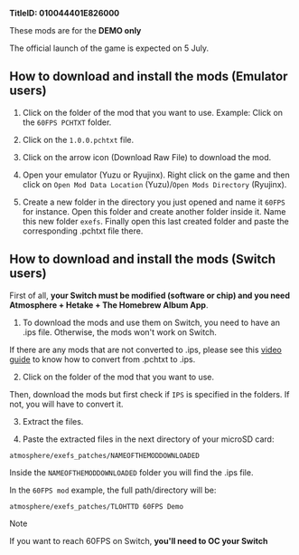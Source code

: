**TitleID: 010044401E826000**

These mods are for the **DEMO only**

The official launch of the game is expected on 5 July.

## How to download and install the mods (Emulator users)

1. Click on the folder of the mod that you want to use. Example: Click on the `60FPS PCHTXT` folder.

2. Click on the `1.0.0.pchtxt` file.

3. Click on the arrow icon (Download Raw File) to download the mod.

4. Open your emulator (Yuzu or Ryujinx). Right click on the game and then click on `Open Mod Data Location` (Yuzu)/`Open Mods Directory` (Ryujinx).

5. Create a new folder in the directory you just opened and name it `60FPS` for instance. Open this folder and create another folder inside it. Name this new folder `exefs`. Finally open this last created folder and paste the corresponding .pchtxt file there.

## How to download and install the mods (Switch users)

First of all, **your Switch must be modified (software or chip) and you need Atmosphere + Hetake + The Homebrew Album App**.

1. To download the mods and use them on Switch, you need to have an .ips file. Otherwise, the mods won't work on Switch.

If there are any mods that are not converted to .ips, please see this [video guide](https://youtu.be/m-V6Rs2sm9w?si=fnCCnbBKIdpiITY1) to know how to convert from .pchtxt to .ips.

2. Click on the folder of the mod that you want to use.

Then, download the mods but first check if `IPS` is specified in the folders. If not, you will have to convert it.

3. Extract the files.

4. Paste the extracted files in the next directory of your microSD card:

```
atmosphere/exefs_patches/NAMEOFTHEMODDOWNLOADED
```

Inside the `NAMEOFTHEMODDOWNLOADED` folder you will find the .ips file.

In the `60FPS mod` example, the full path/directory will be:

```
atmosphere/exefs_patches/TLOHTTD 60FPS Demo
```

>[!NOTE]
If you want to reach 60FPS on Switch, **you'll need to OC your Switch**